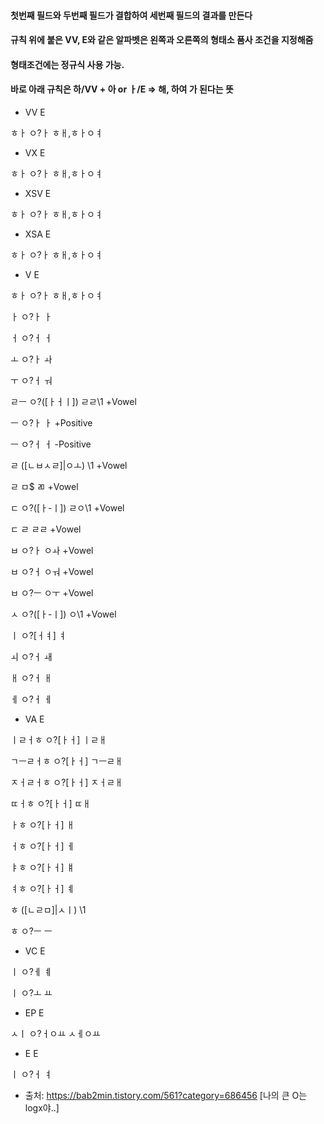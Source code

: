 
#### 첫번째 필드와 두번째 필드가 결합하여 세번째 필드의 결과를 만든다

#### 규칙 위에 붙은 VV, E와 같은 알파벳은 왼쪽과 오른쪽의 형태소 품사 조건을 지정해줌

#### 형태조건에는 정규식 사용 가능.

#### 바로 아래 규칙은 하/VV + 아 or ㅏ/E  => 해, 하여 가 된다는 뜻

- VV	E

ㅎㅏ	ㅇ?ㅏ	ㅎㅐ,ㅎㅏㅇㅕ



- VX	E

ㅎㅏ	ㅇ?ㅏ	ㅎㅐ,ㅎㅏㅇㅕ


- XSV	E

ㅎㅏ	ㅇ?ㅏ	ㅎㅐ,ㅎㅏㅇㅕ


- XSA	E

ㅎㅏ	ㅇ?ㅏ	ㅎㅐ,ㅎㅏㅇㅕ


- V	E

ㅎㅏ	ㅇ?ㅏ	ㅎㅐ,ㅎㅏㅇㅕ

ㅏ	ㅇ?ㅏ	ㅏ

ㅓ	ㅇ?ㅓ	ㅓ

ㅗ	ㅇ?ㅏ	ㅘ

ㅜ	ㅇ?ㅓ	ㅝ

ㄹㅡ	ㅇ?([ㅏㅓㅣ])	ㄹㄹ\1	+Vowel

ㅡ	ㅇ?ㅏ	ㅏ	+Positive

ㅡ	ㅇ?ㅓ	ㅓ	-Positive

ㄹ	([ㄴㅂㅅㄹ]|ㅇㅗ)	\1	+Vowel

ㄹ	ㅁ$	ㄻ	+Vowel

ㄷ	ㅇ?([ㅏ-ㅣ])	ㄹㅇ\1	+Vowel

ㄷ	ㄹ	ㄹㄹ	+Vowel

ㅂ	ㅇ?ㅏ	ㅇㅘ	+Vowel

ㅂ	ㅇ?ㅓ	ㅇㅝ	+Vowel

ㅂ	ㅇ?ㅡ	ㅇㅜ	+Vowel

ㅅ	ㅇ?([ㅏ-ㅣ])	ㅇ\1	+Vowel

ㅣ	ㅇ?[ㅓㅕ]	ㅕ

ㅚ	ㅇ?ㅓ	ㅙ

ㅐ	ㅇ?ㅓ	ㅐ

ㅔ	ㅇ?ㅓ	ㅔ


- VA	E

ㅣㄹㅓㅎ	ㅇ?[ㅏㅓ]	ㅣㄹㅐ

ㄱㅡㄹㅓㅎ	ㅇ?[ㅏㅓ]	ㄱㅡㄹㅐ

ㅈㅓㄹㅓㅎ	ㅇ?[ㅏㅓ]	ㅈㅓㄹㅐ

ㄸㅓㅎ	ㅇ?[ㅏㅓ]	ㄸㅐ

ㅏㅎ	ㅇ?[ㅏㅓ]	ㅐ

ㅓㅎ	ㅇ?[ㅏㅓ]	ㅔ

ㅑㅎ	ㅇ?[ㅏㅓ]	ㅒ

ㅕㅎ	ㅇ?[ㅏㅓ]	ㅖ

ㅎ	([ㄴㄹㅁ]|ㅅㅣ)	\1

ㅎ   ㅇ?ㅡ   ㅡ


- VC	E

ㅣ	ㅇ?ㅔ	ㅖ

ㅣ	ㅇ?ㅗ	ㅛ


- EP	E

ㅅㅣ	ㅇ?ㅓㅇㅛ	ㅅㅔㅇㅛ


- E	E

ㅣ	ㅇ?ㅓ	ㅕ


- 출처: https://bab2min.tistory.com/561?category=686456 [나의 큰 O는 logx야..]
